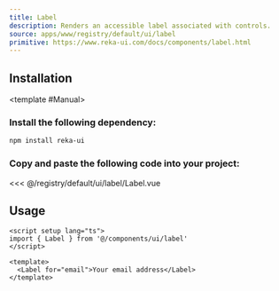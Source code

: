 ```yaml
---
title: Label
description: Renders an accessible label associated with controls.
source: apps/www/registry/default/ui/label
primitive: https://www.reka-ui.com/docs/components/label.html
---
```


<ComponentPreview name="LabelDemo" />

## Installation

<TabPreview name="CLI">
<template #CLI>

```bash
npx shadcn-vue@latest add label
```
</template>

<template #Manual>

<Steps>

### Install the following dependency:

```bash
npm install reka-ui
```

### Copy and paste the following code into your project:

<<< @/registry/default/ui/label/Label.vue

</Steps>

</template>
</TabPreview>

## Usage

```vue
<script setup lang="ts">
import { Label } from '@/components/ui/label'
</script>

<template>
  <Label for="email">Your email address</Label>
</template>
```
